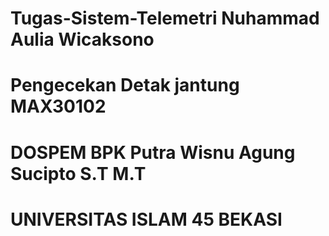 # Tugas-Sistem-Telemetri Nuhammad Aulia Wicaksono
<h1>Pengecekan Detak jantung MAX30102</h1>
<h1>DOSPEM BPK Putra Wisnu Agung Sucipto S.T M.T</h1>
<h1>UNIVERSITAS ISLAM 45 BEKASI</h1>
